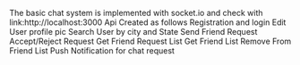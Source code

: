 The basic chat system is implemented with socket.io and check with link:http://localhost:3000
Api Created as follows
Registration and login
Edit User profile pic
Search User by city and State
Send Friend Request
Accept/Reject Request
Get Friend Request List
Get Friend List
Remove From Friend List
Push Notification for chat request